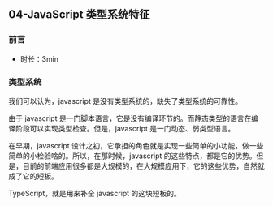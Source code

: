 ## 04-JavaScript 类型系统特征

### 前言

- 时长：3min

### 类型系统

我们可以认为，javascript 是没有类型系统的，缺失了类型系统的可靠性。

由于 javascript 是一门脚本语言，它是没有编译环节的。而静态类型的语言在编译阶段可以实现类型检查。但是，javascript 是一门动态、弱类型语言。

在早期，javascript 设计之初，它承担的角色就是实现一些简单的小功能，做一些简单的小检验啥的。所以，在那时候，javascript 的这些特点，都是它的优势。但是，目前的前端应用很多都是大规模的，在大规模应用下，它的这些优势，自然就成了它的短板。

TypeScript，就是用来补全 javascript 的这块短板的。